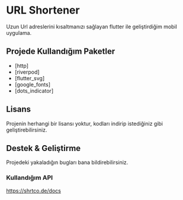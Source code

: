 # URL Shortener 

Uzun Url adreslerini kısaltmanızı sağlayan flutter ile geliştirdiğim mobil uygulama.

## Projede Kullandığım Paketler
- [http]
- [riverpod]
- [flutter_svg]
- [google_fonts]
- [dots_indicator]

## Lisans
Projenin herhangi bir lisansı yoktur, kodları indirip istediğiniz gibi geliştirebilirsiniz.

## Destek & Geliştirme
Projedeki yakaladığın bugları bana bildirebilirsiniz.

### Kullandığım API
https://shrtco.de/docs
